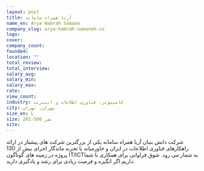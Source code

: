 ```yaml
---
layout: post
title: آریا همراه سامانه
name_en: Arya Hamrah Samane
company_slug: arya-hamrah-samaneh-co
logo: 
cover: 
company_count:
founded:
location: ""
total_review: 
total_interview: 
salary_avg: 
salary_min: 
salary_max: 
rate: 
view_count: 
industry: کامپیوتر، فناوری اطلاعات و اینترنت
city: تهران, تهران
size_en: L
size: 201-500 نفر
site: 
---
```


شرکت دانش بنیان آریا همراه سامانه یکی از بزرگترین شرکت های پیشتاز در ارائه راهکارهای فناوری اطلاعات در ایران و خاورمیانه با تجربه ماندگار اجرای بیش از 130 پروژه در زمینه های گوناگون IT/ICTبه شمار می رود.
شوق فراوانی برای همکاری با شما داریم اگر انگیزه و فرصت زیادی برای رشد و یادگیری دارید.